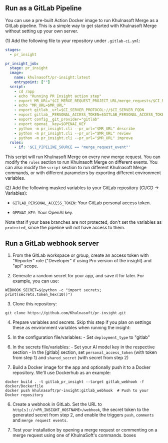 ## Run as a GitLab Pipeline
You can use a pre-built Action Docker image to run Khulnasoft Merge as a GitLab pipeline. This is a simple way to get started with Khulnasoft Merge without setting up your own server.

(1) Add the following file to your repository under `.gitlab-ci.yml`:
```yaml
stages:
  - pr_insight

pr_insight_job:
  stage: pr_insight
  image:
    name: khulnasoft/pr-insight:latest
    entrypoint: [""]
  script:
    - cd /app
    - echo "Running PR Insight action step"
    - export MR_URL="$CI_MERGE_REQUEST_PROJECT_URL/merge_requests/$CI_MERGE_REQUEST_IID"
    - echo "MR_URL=$MR_URL"
    - export gitlab__url=$CI_SERVER_PROTOCOL://$CI_SERVER_FQDN
    - export gitlab__PERSONAL_ACCESS_TOKEN=$GITLAB_PERSONAL_ACCESS_TOKEN
    - export config__git_provider="gitlab"
    - export openai__key=$OPENAI_KEY
    - python -m pr_insight.cli --pr_url="$MR_URL" describe
    - python -m pr_insight.cli --pr_url="$MR_URL" review
    - python -m pr_insight.cli --pr_url="$MR_URL" improve
  rules:
    - if: '$CI_PIPELINE_SOURCE == "merge_request_event"'
```
This script will run Khulnasoft Merge on every new merge request. You can modify the `rules` section to run Khulnasoft Merge on different events.
You can also modify the `script` section to run different Khulnasoft Merge commands, or with different parameters by exporting different environment variables.


(2) Add the following masked variables to your GitLab repository (CI/CD -> Variables):

- `GITLAB_PERSONAL_ACCESS_TOKEN`: Your GitLab personal access token.

- `OPENAI_KEY`: Your OpenAI key.

Note that if your base branches are not protected, don't set the variables as `protected`, since the pipeline will not have access to them.



## Run a GitLab webhook server

1. From the GitLab workspace or group, create an access token with "Reporter" role ("Developer" if using Pro version of the insight) and "api" scope.

2. Generate a random secret for your app, and save it for later. For example, you can use:

```
WEBHOOK_SECRET=$(python -c "import secrets; print(secrets.token_hex(10))")
```

3. Clone this repository:

```
git clone https://github.com/Khulnasoft/pr-insight.git
```

4. Prepare variables and secrets. Skip this step if you plan on settings these as environment variables when running the insight:
  1. In the configuration file/variables:
    - Set `deployment_type` to "gitlab"

  2. In the secrets file/variables:
    - Set your AI model key in the respective section
    - In the [gitlab] section, set `personal_access_token` (with token from step 1) and `shared_secret` (with secret from step 2)


5. Build a Docker image for the app and optionally push it to a Docker repository. We'll use Dockerhub as an example:
```
docker build . -t gitlab_pr_insight --target gitlab_webhook -f docker/Dockerfile
docker push khulnasoft/pr-insight:gitlab_webhook  # Push to your Docker repository
```

6. Create a webhook in GitLab. Set the URL to ```http[s]://<PR_INSIGHT_HOSTNAME>/webhook```, the secret token to the generated secret from step 2, and enable the triggers `push`, `comments` and `merge request events`.

7. Test your installation by opening a merge request or commenting on a merge request using one of KhulnaSoft's commands.
boxes